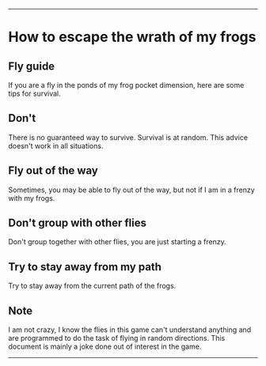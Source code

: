 
***

# How to escape the wrath of my frogs

## Fly guide

If you are a fly in the ponds of my frog pocket dimension, here are some tips for survival.

## Don't

There is no guaranteed way to survive. Survival is at random. This advice doesn't work in all situations.

## Fly out of the way

Sometimes, you may be able to fly out of the way, but not if I am in a frenzy with my frogs.

## Don't group with other flies

Don't group together with other flies, you are just starting a frenzy.

## Try to stay away from my path

Try to stay away from the current path of the frogs.

## Note

I am not crazy, I know the flies in this game can't understand anything and are programmed to do the task of flying in random directions. This document is mainly a joke done out of interest in the game.

***

